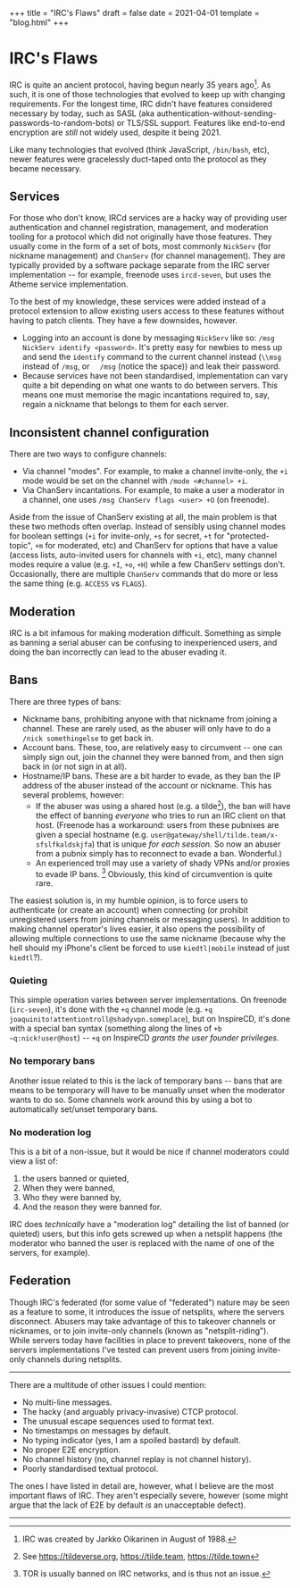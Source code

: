 +++
title = "IRC's Flaws"
draft = false
date = 2021-04-01
template = "blog.html"
+++

# IRC's Flaws

IRC is quite an ancient protocol, having begun nearly 35 years ago[^1]. As such, it is one of those technologies that evolved to keep up with changing requirements. For the longest time, IRC didn't have features considered necessary by today, such as SASL (aka authentication-without-sending-passwords-to-random-bots) or TLS/SSL support. Features like end-to-end encryption are *still* not widely used, despite it being 2021.

Like many technologies that evolved (think JavaScript, `/bin/bash`, etc), newer features were gracelessly duct-taped onto the protocol as they became necessary.

## Services

For those who don't know, IRCd services are a hacky way of providing user authentication and channel registration, management, and moderation tooling for a protocol which did not originally have those features. They usually come in the form of a set of bots, most commonly `NickServ` (for nickname management) and `ChanServ` (for channel management). They are typically provided by a software package separate from the IRC server implementation -- for example, freenode uses `ircd-seven`, but uses the Atheme service implementation.

To the best of my knowledge, these services were added instead of a protocol extension to allow existing users access to these features without having to patch clients. They have a few downsides, however.

- Logging into an account is done by messaging `NickServ` like so: `/msg NickServ identify <password>`. It's pretty easy for newbies to mess up and send the `identify` command to the current channel instead (`\\msg` instead of `/msg`, or `  /msg` (notice the space)) and leak their password.
- Because services have not been standardised, implementation can vary quite a bit depending on what one wants to do between servers. This means one must memorise the magic incantations required to, say, regain a nickname that belongs to them for each server.

## Inconsistent channel configuration

There are two ways to configure channels:

- Via channel "modes". For example, to make a channel invite-only, the `+i` mode would be set on the channel with `/mode <#channel> +i`.
- Via ChanServ incantations. For example, to make a user a moderator in a channel, one uses `/msg ChanServ flags <user> +O` (on freenode).

Aside from the issue of ChanServ existing at all, the main problem is that these two methods often overlap. Instead of sensibly using channel modes for boolean settings (`+i` for invite-only, `+s` for secret, `+t` for "protected-topic", `+m` for moderated, etc) and ChanServ for options that have a value (access lists, auto-invited users for channels with `+i`, etc), many channel modes require a value (e.g. `+I`, `+o`, `+H`) while a few ChanServ settings don't. Occasionally, there are multiple `ChanServ` commands that do more or less the same thing (e.g. `ACCESS` vs `FLAGS`).

## Moderation

IRC is a bit infamous for making moderation difficult. Something as simple as banning a serial abuser can be confusing to inexperienced users, and doing the ban incorrectly can lead to the abuser evading it.

## Bans

There are three types of bans:

- Nickname bans, prohibiting anyone with that nickname from joining a channel. These are rarely used, as the abuser will only have to do a `/nick somethingelse` to get back in.
- Account bans. These, too, are relatively easy to circumvent -- one can simply sign out, join the channel they were banned from, and then sign back in (or not sign in at all).
- Hostname/IP bans. These are a bit harder to evade, as they ban the IP address of the abuser instead of the account or nickname. This has several problems, however:
  - If the abuser was using a shared host (e.g. a tilde[^2]), the ban will have the effect of banning *everyone* who tries to run an IRC client on that host. (Freenode has a workaround: users from these pubnixes are given a special hostname (e.g.  `user@gateway/shell/tilde.team/x-sfslfkaldskjfa`) that is unique *for each session.* So now an abuser from a pubnix simply has to reconnect to evade a ban.  Wonderful.)
  - An experienced troll may use a variety of shady VPNs and/or proxies to evade IP bans. [^3] Obviously, this kind of circumvention is quite rare.

The easiest solution is, in my humble opinion, is to force users to authenticate (or create an account) when connecting (or prohibit unregistered users from joining channels or messaging users). In addition to making channel operator's lives easier, it also opens the possibility of allowing multiple connections to use the same nickname (because why the hell should my iPhone's client be forced to use `kiedtl|mobile` instead of just `kiedtl`?).

### Quieting

This simple operation varies between server implementations. On freenode (`irc-seven`), it's done with the `+q` channel mode (e.g. `+q joaquinito!attentiontroll@shadyvpn.someplace`), but on InspireCD, it's done with a special ban syntax (something along the lines of `+b ~q:nick!user@host`) -- `+q` on InspireCD *grants the user founder privileges*.

### No temporary bans

Another issue related to this is the lack of temporary bans -- bans that are means to be temporary will have to be manually unset when the moderator wants to do so. Some channels work around this by using a bot to automatically set/unset temporary bans.

### No moderation log

This is a bit of a non-issue, but it would be nice if channel moderators could view a list of:

1. the users banned or quieted,
2. When they were banned,
3. Who they were banned by,
4. And the reason they were banned for.

IRC does *technically* have a "moderation log" detailing the list of banned (or quieted) users, but this info gets screwed up when a netsplit happens (the moderator who banned the user is replaced with the name of one of the servers, for example).

## Federation

Though IRC's federated (for some value of "federated") nature may be seen as a feature to some, it introduces the issue of netsplits, where the servers disconnect.  Abusers may take advantage of this to takeover channels or nicknames, or to join invite-only channels (known as "netsplit-riding").  While servers today have facilities in place to prevent takeovers, none of the servers implementations I've tested can prevent users from joining invite-only channels during netsplits.

---

There are a multitude of other issues I could mention:

- No multi-line messages.
- The hacky (and arguably privacy-invasive) CTCP protocol.
- The unusual escape sequences used to format text.
- No timestamps on messages by default.
- No typing indicator (yes, I am a spoiled bastard) by default.
- No proper E2E encryption.
- No channel history (no, channel replay is not channel history).
- Poorly standardised textual protocol.

The ones I have listed in detail are, however, what I believe are the most important flaws of IRC. They aren't especially severe, however (some might argue that the lack of E2E by default *is* an unacceptable defect).

---

[^1]: IRC was created by Jarkko Oikarinen in August of 1988.

[^2]: See https://tildeverse.org, https://tilde.team, https://tilde.town

[^3]: TOR is usually banned on IRC networks, and is thus not an issue.

